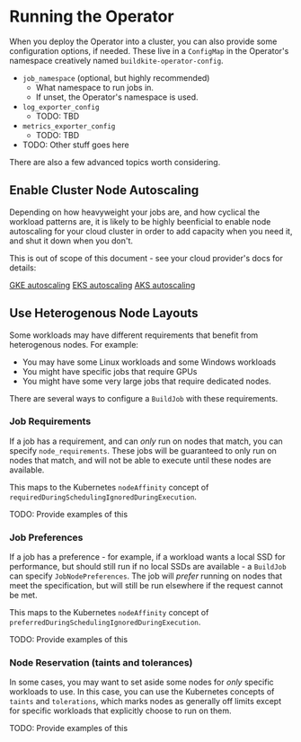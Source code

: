 # Running the Operator

When you deploy the Operator into a cluster, you can also provide some configuration options, if needed.
These live in a `ConfigMap` in the Operator's namespace creatively named `buildkite-operator-config`.

- `job_namespace` (optional, but highly recommended)
  - What namespace to run jobs in.
  - If unset, the Operator's namespace is used.
- `log_exporter_config`
  - TODO: TBD
- `metrics_exporter_config`
  - TODO: TBD
- TODO: Other stuff goes here

There are also a few advanced topics worth considering.

## Enable Cluster Node Autoscaling

Depending on how heavyweight your jobs are, and how cyclical the workload patterns are, it is likely
to be highly beenficial to enable node autoscaling for your cloud cluster in order to add capacity
when you need it, and shut it down when you don't.

This is out of scope of this document - see your cloud provider's docs for details:

[GKE autoscaling](https://cloud.google.com/kubernetes-engine/docs/concepts/cluster-autoscaler)
[EKS autoscaling](https://docs.aws.amazon.com/eks/latest/userguide/cluster-autoscaler.html)
[AKS autoscaling](https://docs.microsoft.com/en-us/azure/aks/cluster-autoscaler)

## Use Heterogenous Node Layouts

Some workloads may have different requirements that benefit from heterogenous nodes. For example:

- You may have some Linux workloads and some Windows workloads
- You might have specific jobs that require GPUs
- You might have some very large jobs that require dedicated nodes.

There are several ways to configure a `BuildJob` with these requirements.

### Job Requirements

If a job has a requirement, and can _only_ run on nodes that match, you can specify
`node_requirements`. These jobs will be guaranteed to only run on nodes that match, and will not be
able to execute until these nodes are available.

This maps to the Kubernetes `nodeAffinity` concept of `requiredDuringSchedulingIgnoredDuringExecution`.

TODO: Provide examples of this

### Job Preferences

If a job has a preference - for example, if a workload wants a local SSD for performance, but should still
run if no local SSDs are available - a `BuildJob` can specify `JobNodePreferences`. The job will
_prefer_ running on nodes that meet the specification, but will still be run elsewhere if the request
cannot be met.

This maps to the Kubernetes `nodeAffinity` concept of `preferredDuringSchedulingIgnoredDuringExecution`.

TODO: Provide examples of this

### Node Reservation (taints and tolerances)

In some cases, you may want to set aside some nodes for _only_ specific workloads to use. In this case, you can use the Kubernetes concepts of `taints` and `tolerations`, which marks nodes as generally off limits
except for specific workloads that explicitly choose to run on them.

TODO: Provide examples of this
